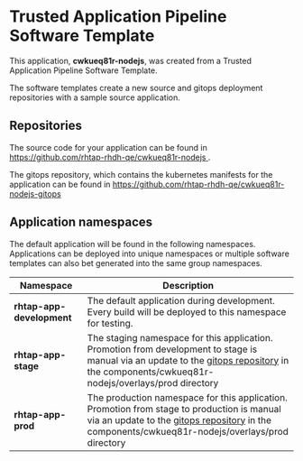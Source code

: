 # Trusted Application Pipeline Software Template

This application, **cwkueq81r-nodejs**, was created from a Trusted Application Pipeline Software Template.

The software templates create a new source and gitops deployment repositories with a sample source application. 

## Repositories

The source code for your application can be found in [https://github.com/rhtap-rhdh-qe/cwkueq81r-nodejs ](https://github.com/rhtap-rhdh-qe/cwkueq81r-nodejs ).
 
The gitops repository, which contains the kubernetes manifests for the application can be found in 
[https://github.com/rhtap-rhdh-qe/cwkueq81r-nodejs-gitops ](https://github.com/rhtap-rhdh-qe/cwkueq81r-nodejs-gitops ) 

## Application namespaces 

The default application will be found in the following namespaces. Applications can be deployed into unique namespaces or multiple software templates can also bet generated into the same group namespaces.  

|  Namespace   |  Description   |  
| -------- | -------- |   
| **rhtap-app-development** | The default application during development. Every build will be deployed to this namespace for testing. | 
| **rhtap-app-stage** | The staging namespace for this application. Promotion from development to stage is manual via an update to the [gitops repository](https://github.com/rhtap-rhdh-qe/cwkueq81r-nodejs-gitops ) in the components/cwkueq81r-nodejs/overlays/prod directory |  
| **rhtap-app-prod** | The production namespace for this application. Promotion from stage to production is manual via an update to the [gitops repository](https://github.com/rhtap-rhdh-qe/cwkueq81r-nodejs-gitops ) in the components/cwkueq81r-nodejs/overlays/prod directory | 